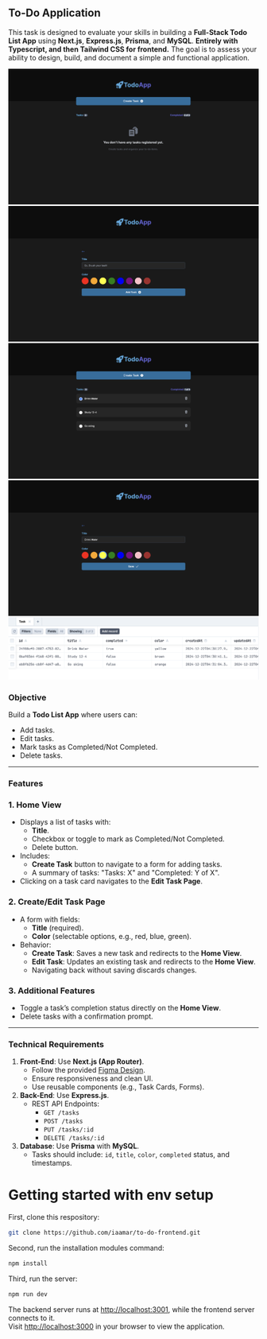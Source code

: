 ## To-Do Application

This task is designed to evaluate your skills in building a **Full-Stack Todo List App** using **Next.js**, **Express.js**, **Prisma**, and **MySQL**. **Entirely with Typescript, and then Tailwind CSS for frontend.** The goal is to assess your ability to design, build, and document a simple and functional application.

![alt text](./public//1.png)
![alt text](./public//2.png)
![alt text](./public//4.png)
![alt text](./public//3.png)
![alt text](./public//db.png)

### **Objective**

Build a **Todo List App** where users can:

- Add tasks.
- Edit tasks.
- Mark tasks as Completed/Not Completed.
- Delete tasks.

---

### **Features**

### **1. Home View**

- Displays a list of tasks with:
    - **Title**.
    - Checkbox or toggle to mark as Completed/Not Completed.
    - Delete button.
- Includes:
    - **Create Task** button to navigate to a form for adding tasks.
    - A summary of tasks: "Tasks: X" and "Completed: Y of X".
- Clicking on a task card navigates to the **Edit Task Page**.

### **2. Create/Edit Task Page**

- A form with fields:
    - **Title** (required).
    - **Color** (selectable options, e.g., red, blue, green).
- Behavior:
    - **Create Task**: Saves a new task and redirects to the **Home View**.
    - **Edit Task**: Updates an existing task and redirects to the **Home View**.
    - Navigating back without saving discards changes.

### **3. Additional Features**

- Toggle a task’s completion status directly on the **Home View**.
- Delete tasks with a confirmation prompt.

---

### **Technical Requirements**

1. **Front-End**: Use **Next.js (App Router)**.
    - Follow the provided [Figma Design](https://www.figma.com/design/zHgJzVHfhuN720CjjSGRXQ/Todo-App-Test-Task?node-id=0-1&t=dcgTs4OsZGTxsIJj-1).
    - Ensure responsiveness and clean UI.
    - Use reusable components (e.g., Task Cards, Forms).
2. **Back-End**: Use **Express.js**.
    - REST API Endpoints:
        - `GET /tasks`
        - `POST /tasks`
        - `PUT /tasks/:id`
        - `DELETE /tasks/:id`
3. **Database**: Use **Prisma** with **MySQL**.
    - Tasks should include: `id`, `title`, `color`, `completed` status, and timestamps.



# Getting started with env setup

First, clone this respository:


```bash
git clone https://github.com/iaamar/to-do-frontend.git
```

Second, run the installation modules command:

```bash
npm install
```

Third, run the server:

```bash
npm run dev
```
The backend server runs at [http://localhost:3001](http://localhost:3001), while the frontend server connects to it.  
Visit [http://localhost:3000](http://localhost:3000) in your browser to view the application.
